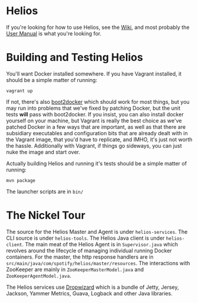 # Helios

If you're looking for how to use Helios, see the
[Wiki](https://ghe.spotify.net/helios/helios/wiki), and most probably
the [User
Manual](https://ghe.spotify.net/helios/helios/wiki/Helios-User-Manual)
is what you're looking for.

# Building and Testing Helios

You'll want Docker installed somewhere.  If you have Vagrant
installed, it should be a simple matter of running:

    vagrant up

If not, there's also
[boot2docker](https://github.com/boot2docker/boot2docker) which should
work for most things, but you may run into problems that we've fixed
by patching Docker, but the unit tests **will** pass with boot2docker.
If you insist, you can also install docker yourself on your machine,
but Vagrant is really the best choice as we've patched Docker in a few
ways that are important, as well as that there are subsidiary
executables and configuration bits that are already dealt with in the
Vagrant image, that you'd have to replicate, and IMHO, it's just not
worth the hassle.  Additionally with Vagrant, if things go sideways, you 
can just nuke the image and start over.

Actually building Helios and running it's tests should be a simple matter
of running:

    mvn package

The launcher scripts are in `bin/`

# The Nickel Tour

The source for the Helios Master and Agent is under `helios-services`.
The CLI source is under `helios-tools`.  The Helios Java client is
under `helios-client`.  The main meat of the Helios Agent is in
`Supervisor.java` which revolves around the lifecycle of managing
individual running Docker containers.  For the master, the http
response handlers are in
`src/main/java/com/spotify/helios/master/resources`.  The interactions
with ZooKeeper are mainly in `ZooKeeperMasterModel.java` and
`ZooKeeperAgentModel.java`.

The Helios services use [Dropwizard](http://dropwizard.io) which is a
bundle of Jetty, Jersey, Jackson, Yammer Metrics, Guava, Logback and
other Java libraries.